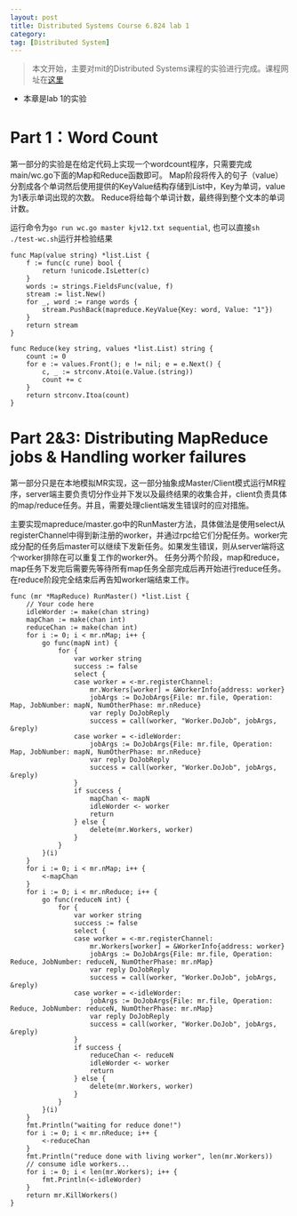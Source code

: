 ```yaml
---
layout: post
title: Distributed Systems Course 6.824 lab 1
category:
tag: [Distributed System]
---
```




> 本文开始，主要对mit的Distributed Systems课程的实验进行完成。课程网址在[这里](http://nil.csail.mit.edu/6.824/2015/index.html)

- 本章是lab 1的实验

# Part 1：Word Count

第一部分的实验是在给定代码上实现一个wordcount程序，只需要完成 main/wc.go下面的Map和Reduce函数即可。
Map阶段将传入的句子（value）分割成各个单词然后使用提供的KeyValue结构存储到List中，Key为单词，value为1表示单词出现的次数。
Reduce将给每个单词计数，最终得到整个文本的单词计数。

运行命令为`go run wc.go master kjv12.txt sequential`, 也可以直接`sh ./test-wc.sh`运行并检验结果

```
func Map(value string) *list.List {
	f := func(c rune) bool {
		return !unicode.IsLetter(c)
	}
	words := strings.FieldsFunc(value, f)
	stream := list.New()
	for _, word := range words {
		stream.PushBack(mapreduce.KeyValue{Key: word, Value: "1"})
	}
	return stream
}

func Reduce(key string, values *list.List) string {
	count := 0
	for e := values.Front(); e != nil; e = e.Next() {
		c, _ := strconv.Atoi(e.Value.(string))
		count += c
	}
	return strconv.Itoa(count)
}
```

#  Part 2&3: Distributing MapReduce jobs & Handling worker failures

第一部分只是在本地模拟MR实现，这一部分抽象成Master/Client模式运行MR程序，server端主要负责切分作业并下发以及最终结果的收集合并，client负责具体的map/reduce任务。并且，需要处理client端发生错误时的应对措施。

主要实现mapreduce/master.go中的RunMaster方法，具体做法是使用select从registerChannel中得到新注册的worker，并通过rpc给它们分配任务。worker完成分配的任务后master可以继续下发新任务。如果发生错误，则从server端将这个worker排除在可以重复工作的worker外。
任务分两个阶段，map和reduce，map任务下发完后需要先等待所有map任务全部完成后再开始进行reduce任务。
在reduce阶段完全结束后再告知worker端结束工作。

```
func (mr *MapReduce) RunMaster() *list.List {
	// Your code here
	idleWorder := make(chan string)
	mapChan := make(chan int)
	reduceChan := make(chan int)
	for i := 0; i < mr.nMap; i++ {
		go func(mapN int) {
			for {
				var worker string
				success := false
				select {
				case worker = <-mr.registerChannel:
					mr.Workers[worker] = &WorkerInfo{address: worker}
					jobArgs := DoJobArgs{File: mr.file, Operation: Map, JobNumber: mapN, NumOtherPhase: mr.nReduce}
					var reply DoJobReply
					success = call(worker, "Worker.DoJob", jobArgs, &reply)
				case worker = <-idleWorder:
					jobArgs := DoJobArgs{File: mr.file, Operation: Map, JobNumber: mapN, NumOtherPhase: mr.nReduce}
					var reply DoJobReply
					success = call(worker, "Worker.DoJob", jobArgs, &reply)
				}
				if success {
					mapChan <- mapN
					idleWorder <- worker
					return
				} else {
					delete(mr.Workers, worker)
				}
			}
		}(i)
	}
	for i := 0; i < mr.nMap; i++ {
		<-mapChan
	}
	for i := 0; i < mr.nReduce; i++ {
		go func(reduceN int) {
			for {
				var worker string
				success := false
				select {
				case worker = <-mr.registerChannel:
					mr.Workers[worker] = &WorkerInfo{address: worker}
					jobArgs := DoJobArgs{File: mr.file, Operation: Reduce, JobNumber: reduceN, NumOtherPhase: mr.nMap}
					var reply DoJobReply
					success = call(worker, "Worker.DoJob", jobArgs, &reply)
				case worker = <-idleWorder:
					jobArgs := DoJobArgs{File: mr.file, Operation: Reduce, JobNumber: reduceN, NumOtherPhase: mr.nMap}
					var reply DoJobReply
					success = call(worker, "Worker.DoJob", jobArgs, &reply)
				}
				if success {
					reduceChan <- reduceN
					idleWorder <- worker
					return
				} else {
					delete(mr.Workers, worker)
				}
			}
		}(i)
	}
	fmt.Println("waiting for reduce done!")
	for i := 0; i < mr.nReduce; i++ {
		<-reduceChan
	}
	fmt.Println("reduce done with living worker", len(mr.Workers))
	// consume idle workers...
	for i := 0; i < len(mr.Workers); i++ {
		fmt.Println(<-idleWorder)
	}
	return mr.KillWorkers()
}
```

